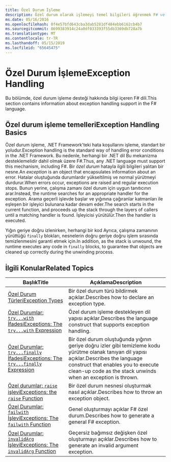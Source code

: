 ```yaml
---
title: Özel Durum İşleme
description: Özel durum olarak işlemeyi temel bilgileri öğrenmek F# ve özel durum ifadeler ve İşlevler işleme bağlantılarını bulabilirsiniz.
ms.date: 05/16/2016
ms.openlocfilehash: 0f4e57bfd643cba3dab5281df484ebb6162cb4b7
ms.sourcegitcommit: 8699383914c24a0df033393f55db3369db728a7b
ms.translationtype: MT
ms.contentlocale: tr-TR
ms.lasthandoff: 05/15/2019
ms.locfileid: "65645475"
---
```

# <a name="exception-handling"></a><span data-ttu-id="5d8ba-103">Özel Durum İşleme</span><span class="sxs-lookup"><span data-stu-id="5d8ba-103">Exception Handling</span></span>

<span data-ttu-id="5d8ba-104">Bu bölümde, özel durum işleme desteği hakkında bilgi içeren F# dili.</span><span class="sxs-lookup"><span data-stu-id="5d8ba-104">This section contains information about exception handling support in the F# language.</span></span>

## <a name="exception-handling-basics"></a><span data-ttu-id="5d8ba-105">Özel durum işleme temelleri</span><span class="sxs-lookup"><span data-stu-id="5d8ba-105">Exception Handling Basics</span></span>
<span data-ttu-id="5d8ba-106">Özel durum işleme, .NET Framework'teki hata koşullarını işleme, standart bir yoludur.</span><span class="sxs-lookup"><span data-stu-id="5d8ba-106">Exception handling is the standard way of handling error conditions in the .NET Framework.</span></span> <span data-ttu-id="5d8ba-107">Bu nedenle, herhangi bir .NET dil Bu mekanizma desteklemelidir dahil olmak üzere F#.</span><span class="sxs-lookup"><span data-stu-id="5d8ba-107">Thus, any .NET language must support this mechanism, including F#.</span></span> <span data-ttu-id="5d8ba-108">Bir *özel durum* hatayla ilgili bilgileri yalıtan bir nesne.</span><span class="sxs-lookup"><span data-stu-id="5d8ba-108">An *exception* is an object that encapsulates information about an error.</span></span> <span data-ttu-id="5d8ba-109">Hatalar oluştuğunda durumlardır yükseltilmiş ve normal yürütmeyi durdurur.</span><span class="sxs-lookup"><span data-stu-id="5d8ba-109">When errors occur, exceptions are raised and regular execution stops.</span></span> <span data-ttu-id="5d8ba-110">Bunun yerine, çalışma zamanı özel durum için uygun tanıtıcının arar.</span><span class="sxs-lookup"><span data-stu-id="5d8ba-110">Instead, the runtime searches for an appropriate handler for the exception.</span></span> <span data-ttu-id="5d8ba-111">Arama geçerli işlevde başlar ve yığınına çağıranlar katmanları ile eşleşen bir işleyici bulunana kadar devam eder.</span><span class="sxs-lookup"><span data-stu-id="5d8ba-111">The search starts in the current function, and proceeds up the stack through the layers of callers until a matching handler is found.</span></span> <span data-ttu-id="5d8ba-112">İşleyicisi yürütülür.</span><span class="sxs-lookup"><span data-stu-id="5d8ba-112">Then the handler is executed.</span></span>

<span data-ttu-id="5d8ba-113">Yığın geriye doğru izlenirken, herhangi bir kod Ayrıca, çalışma zamanının yürüttüğü `finally` blokları, nesnelerin doğru geriye doğru işlem sırasında temizlenmesini garanti etmek için.</span><span class="sxs-lookup"><span data-stu-id="5d8ba-113">In addition, as the stack is unwound, the runtime executes any code in `finally` blocks, to guarantee that objects are cleaned up correctly during the unwinding process.</span></span>

## <a name="related-topics"></a><span data-ttu-id="5d8ba-114">İlgili Konular</span><span class="sxs-lookup"><span data-stu-id="5d8ba-114">Related Topics</span></span>

|<span data-ttu-id="5d8ba-115">Başlık</span><span class="sxs-lookup"><span data-stu-id="5d8ba-115">Title</span></span>|<span data-ttu-id="5d8ba-116">Açıklama</span><span class="sxs-lookup"><span data-stu-id="5d8ba-116">Description</span></span>|
|-----|-----------|
|[<span data-ttu-id="5d8ba-117">Özel Durum Türleri</span><span class="sxs-lookup"><span data-stu-id="5d8ba-117">Exception Types</span></span>](exception-types.md)|<span data-ttu-id="5d8ba-118">Bir özel durum türü bildirmek açıklar.</span><span class="sxs-lookup"><span data-stu-id="5d8ba-118">Describes how to declare an exception type.</span></span>|
|[<span data-ttu-id="5d8ba-119">Özel Durumlar: `try...with` İfadesi</span><span class="sxs-lookup"><span data-stu-id="5d8ba-119">Exceptions: The `try...with` Expression</span></span>](the-try-with-expression.md)|<span data-ttu-id="5d8ba-120">Özel durum işleme destekleyen dil yapısı açıklar.</span><span class="sxs-lookup"><span data-stu-id="5d8ba-120">Describes the language construct that supports exception handling.</span></span>|
|[<span data-ttu-id="5d8ba-121">Özel Durumlar: `try...finally` İfadesi</span><span class="sxs-lookup"><span data-stu-id="5d8ba-121">Exceptions: The `try...finally` Expression</span></span>](the-try-finally-expression.md)|<span data-ttu-id="5d8ba-122">Bir özel durum oluştuğunda yığının geriye doğru izler gibi temizleme kodu yürütme olanak tanıyan dil yapısı açıklar.</span><span class="sxs-lookup"><span data-stu-id="5d8ba-122">Describes the language construct that enables you to execute clean-up code as the stack unwinds when an exception is thrown.</span></span>|
|[<span data-ttu-id="5d8ba-123">Özel durumlar: `raise` işlevi</span><span class="sxs-lookup"><span data-stu-id="5d8ba-123">Exceptions: the `raise` Function</span></span>](the-raise-Function.md)|<span data-ttu-id="5d8ba-124">Bir özel durum nesnesi oluşturmak nasıl açıklar.</span><span class="sxs-lookup"><span data-stu-id="5d8ba-124">Describes how to throw an exception object.</span></span>|
|[<span data-ttu-id="5d8ba-125">Özel Durumlar: `failwith` İşlevi</span><span class="sxs-lookup"><span data-stu-id="5d8ba-125">Exceptions: The `failwith` Function</span></span>](the-failwith-function.md)|<span data-ttu-id="5d8ba-126">Genel oluşturmayı açıklar F# özel durum.</span><span class="sxs-lookup"><span data-stu-id="5d8ba-126">Describes how to generate a general F# exception.</span></span>|
|[<span data-ttu-id="5d8ba-127">Özel Durumlar: `invalidArg` İşlevi</span><span class="sxs-lookup"><span data-stu-id="5d8ba-127">Exceptions: The `invalidArg` Function</span></span>](the-invalidArg-function.md)|<span data-ttu-id="5d8ba-128">Geçersiz bağımsız değişken özel oluşturmayı açıklar.</span><span class="sxs-lookup"><span data-stu-id="5d8ba-128">Describes how to generate an invalid argument exception.</span></span>|

